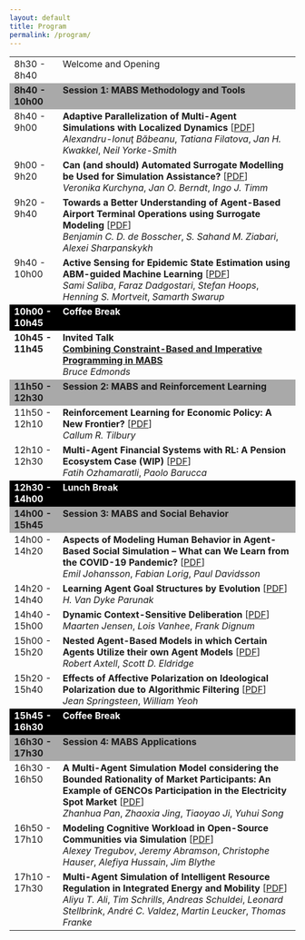 ```yaml
---
layout: default
title: Program
permalink: /program/
---
```


<table id="mabs2023-schedule">
  <tbody>
    <tr>
      <td align="left" valign="top" style="width: 17%;">8h30 - 8h40</td>
      <td align="left" valign="top">Welcome and Opening</td>
    </tr>
    <tr style="background-color: darkgray;">
      <td align="left" valign="top"><b>8h40 - 10h00</b></td>
      <td align="left" valign="top"><b>Session 1: MABS Methodology and Tools</b></td>
    </tr>
    <tr>
      <td align="left" valign="top">8h40 - 9h00</td>
      <td align="left" valign="top"><b>Adaptive Parallelization of Multi-Agent Simulations with Localized Dynamics</b> [<a href="../articles/babeanuEtAl2023.pdf" target="_blank">PDF</a>]<br/><i>Alexandru-Ionuţ Băbeanu</i>, <i>Tatiana Filatova</i>, <i>Jan H. Kwakkel</i>, <i>Neil Yorke-Smith</i></td>
    </tr>
    <tr>
      <td align="left" valign="top">9h00 - 9h20</td>
      <td align="left" valign="top"><b>Can (and should) Automated Surrogate Modelling be Used for Simulation Assistance?</b> [<a href="../articles/kurchynaEtAl2023.pdf" target="_blank">PDF</a>]<br/><i>Veronika Kurchyna</i>, <i>Jan O. Berndt</i>, <i>Ingo J. Timm</i></td>
    </tr>
    <tr>
      <td align="left" valign="top">9h20 - 9h40</td>
      <td align="left" valign="top"><b>Towards a Better Understanding of Agent-Based Airport Terminal Operations using Surrogate Modeling</b> [<a href="../articles/deBosscherEtAl2023.pdf" target="_blank">PDF</a>]<br/><i>Benjamin C. D. de Bosscher</i>, <i>S. Sahand M. Ziabari</i>, <i>Alexei Sharpanskykh</i></td>
    </tr>
    <tr>
      <td align="left" valign="top">9h40 - 10h00</td>
      <td align="left" valign="top"><b>Active Sensing for Epidemic State Estimation using ABM-guided Machine Learning</b> [<a href="../articles/salibaEtAl2023.pdf" target="_blank">PDF</a>]<br/><i>Sami Saliba</i>, <i>Faraz Dadgostari</i>, <i>Stefan Hoops</i>, <i>Henning S. Mortveit</i>, <i>Samarth Swarup</i></td>
    </tr>
    <tr style="background-color: black; color: white;">
      <td align="left" valign="top"><b>10h00 - 10h45</b></td>
      <td align="left" valign="top"><b>Coffee Break</b></td>
    </tr>
    <tr>
      <td align="left" valign="top"><b>10h45 - 11h45</b></td>
      <td align="left" valign="top"><b>Invited Talk</b><br/><a href="https://mabsworkshop.github.io/invited/"><b>Combining Constraint-Based and Imperative Programming in MABS</b></a><br/><i>Bruce Edmonds</i></td>
    </tr>
    <tr style="background-color: darkgray;">
      <td align="left" valign="top"><b>11h50 - 12h30</b></td>
      <td align="left" valign="top"><b>Session 2: MABS and Reinforcement Learning</b></td>
    </tr>
    <tr>
      <td align="left" valign="top">11h50 - 12h10</td>
      <td align="left" valign="top"><b>Reinforcement Learning for Economic Policy: A New Frontier?</b> [<a href="../articles/tilbury2023.pdf" target="_blank">PDF</a>]<br/><i>Callum R. Tilbury</i></td>
    </tr>
    <tr>
      <td align="left" valign="top">12h10 - 12h30</td>
      <td align="left" valign="top"><b>Multi-Agent Financial Systems with RL: A Pension Ecosystem Case (WIP)</b> [<a href="../articles/ozhamaratliBarucca2023.pdf" target="_blank">PDF</a>]<br/><i>Fatih Ozhamaratli</i>, <i>Paolo Barucca</i></td>
    </tr>
    <tr style="background-color: black; color: white;">
      <td align="left" valign="top"><b>12h30 - 14h00</b></td>
      <td align="left" valign="top"><b>Lunch Break</b></td>
    </tr>
    <tr style="background-color: darkgray;">
      <td align="left" valign="top"><b>14h00 - 15h45</b></td>
      <td align="left" valign="top"><b>Session 3: MABS and Social Behavior</b></td>
    </tr>
    <tr>
      <td align="left" valign="top">14h00 - 14h20</td>
      <td align="left" valign="top"><b>Aspects of Modeling Human Behavior in Agent-Based Social Simulation – What can We Learn from the COVID-19 Pandemic?</b> [<a href="../articles/johanssonEtAl2023.pdf" target="_blank">PDF</a>]<br/><i>Emil Johansson</i>, <i>Fabian Lorig</i>, <i>Paul Davidsson</i></td>
    </tr>
    <tr>
      <td align="left" valign="top">14h20 - 14h40</td>
      <td align="left" valign="top"><b>Learning Agent Goal Structures by Evolution</b> [<a href="../articles/parunak2023.pdf" target="_blank">PDF</a>]<br/><i>H. Van Dyke Parunak</i></td>
    </tr>
    <tr>
      <td align="left" valign="top">14h40 - 15h00</td>
      <td align="left" valign="top"><b>Dynamic Context-Sensitive Deliberation</b> [<a href="../articles/jensenEtAl2023.pdf" target="_blank">PDF</a>]<br/><i>Maarten Jensen</i>, <i>Lois Vanhee</i>, <i>Frank Dignum</i></td>
    </tr>
    <tr>
      <td align="left" valign="top">15h00 - 15h20</td>
      <td align="left" valign="top"><b>Nested Agent-Based Models in which Certain Agents Utilize their own Agent Models</b> [<a href="../articles/axtellEldridge2023.pdf" target="_blank">PDF</a>]<br/><i>Robert Axtell</i>, <i>Scott D. Eldridge</i></td>
    </tr>
    <tr>
      <td align="left" valign="top">15h20 - 15h40</td>
      <td align="left" valign="top"><b>Effects of Affective Polarization on Ideological Polarization due to Algorithmic Filtering</b> [<a href="../articles/springsteenYeoh2023.pdf" target="_blank">PDF</a>]<br/><i>Jean Springsteen</i>, <i>William Yeoh</i></td>
    </tr>
    <tr style="background-color: black; color: white;">
      <td align="left" valign="top"><b>15h45 - 16h30</b></td>
      <td align="left" valign="top"><b>Coffee Break</b></td>
    </tr>
    <tr style="background-color: darkgray;">
      <td align="left" valign="top"><b>16h30 - 17h30</b></td>
      <td align="left" valign="top"><b>Session 4: MABS Applications</b></td>
    </tr>
    <tr>
      <td align="left" valign="top">16h30 - 16h50</td>
      <td align="left" valign="top"><b>A Multi-Agent Simulation Model considering the Bounded Rationality of Market Participants: An Example of GENCOs Participation in the Electricity Spot Market</b> [<a href="../articles/panEtAl2023.pdf" target="_blank">PDF</a>]<br/><i>Zhanhua Pan</i>, <i>Zhaoxia Jing</i>, <i>Tiaoyao Ji</i>, <i>Yuhui Song</i></td>
    </tr>
    <tr>
      <td align="left" valign="top">16h50 - 17h10</td>
      <td align="left" valign="top"><b>Modeling Cognitive Workload in Open-Source Communities via Simulation</b> [<a href="../articles/tregubovEtAl2023.pdf" target="_blank">PDF</a>]<br/><i>Alexey Tregubov</i>, <i>Jeremy Abramson</i>, <i>Christophe Hauser</i>, <i>Alefiya Hussain</i>, <i>Jim Blythe</i></td>
    </tr>
    <tr>
      <td align="left" valign="top">17h10 - 17h30</td>
      <td align="left" valign="top"><b>Multi-Agent Simulation of Intelligent Resource Regulation in Integrated Energy and Mobility</b> [<a href="../articles/aliEtAl2023.pdf" target="_blank">PDF</a>]<br/><i>Aliyu T. Ali</i>, <i>Tim Schrills</i>, <i>Andreas Schuldei</i>, <i>Leonard Stellbrink</i>, <i>André C. Valdez</i>, <i>Martin Leucker</i>, <i>Thomas Franke</i></td>
    </tr>
  </tbody>
</table>
